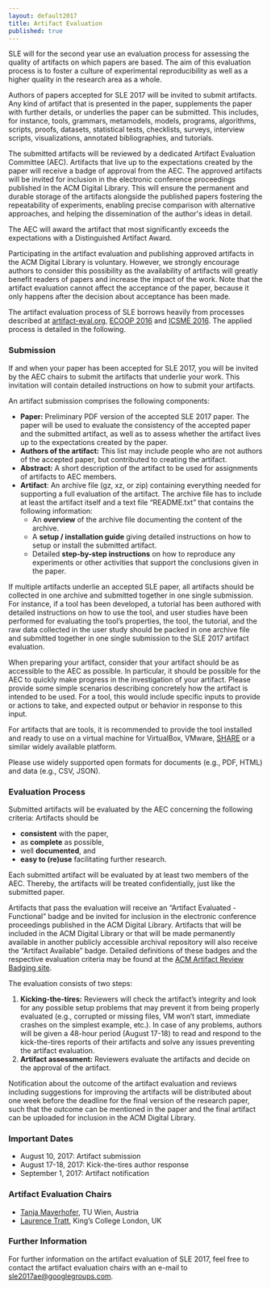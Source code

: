 ```yaml
---
layout: default2017
title: Artifact Evaluation
published: true
---
```


SLE will for the second year use an evaluation process for assessing the quality of artifacts on which papers are based. The aim of this evaluation process is to foster a culture of experimental reproducibility as well as a higher quality in the research area as a whole. 

Authors of papers accepted for SLE 2017 will be invited to submit artifacts. Any kind of artifact that is presented in the paper, supplements the paper with further details, or underlies the paper can be submitted. This includes, for instance, tools, grammars, metamodels, models, programs, algorithms, scripts, proofs, datasets, statistical tests, checklists, surveys, interview scripts, visualizations, annotated bibliographies, and tutorials. 

The submitted artifacts will be reviewed by a dedicated Artifact Evaluation Committee (AEC). Artifacts that live up to the expectations created by the paper will receive a badge of approval from the AEC. The approved artifacts will be invited for inclusion in the electronic conference proceedings published in the ACM Digital Library. This will ensure the permanent and durable storage of the artifacts alongside the published papers fostering the repeatability of experiments, enabling precise comparison with alternative approaches, and helping the dissemination of the author's ideas in detail.

The AEC will award the artifact that most significantly exceeds the expectations with a Distinguished Artifact Award.

Participating in the artifact evaluation and publishing approved artifacts in the ACM Digital Library is voluntary. However, we strongly encourage authors to consider this possibility as the availability of artifacts will greatly benefit readers of papers and increase the impact of the work. Note that the artifact evaluation cannot affect the acceptance of the paper, because it only happens after the decision about acceptance has been made.

The artifact evaluation process of SLE borrows heavily from processes described at [artifact-eval.org](http://www.artifact-eval.org/), [ECOOP 2016](http://2016.ecoop.org/track/ecoop-2016-artifacts) and [ICSME 2016](http://icsme2016.github.io/cfp/artifacts-track.html). The applied process is detailed in the following.

### Submission

If and when your paper has been accepted for SLE 2017, you will be invited by the AEC chairs to submit the artifacts that underlie your work. This invitation will contain detailed instructions on how to submit your artifacts.

An artifact submission comprises the following components:

- **Paper:** Preliminary PDF version of the accepted SLE 2017 paper. The paper will be used to evaluate the consistency of the accepted paper and the submitted artifact, as well as to assess whether the artifact lives up to the expectations created by the paper.
- **Authors of the artifact:** This list may include people who are not authors of the accepted paper, but contributed to creating the artifact.
- **Abstract:** A short description of the artifact to be used for assignments of artifacts to AEC members.
- **Artifact**: An archive file (gz, xz, or zip) containing everything needed for supporting a full evaluation of the artifact. The archive file has to include at least the artifact itself and a text file “README.txt” that contains the following information:
    + An **overview** of the archive file documenting the content of the archive.
    + A **setup / installation guide** giving detailed instructions on how to setup or install the submitted artifact.
    + Detailed **step-by-step instructions** on how to reproduce any experiments or other activities that support the conclusions given in the paper.

If multiple artifacts underlie an accepted SLE paper, all artifacts should be collected in one archive and submitted together in one single submission. For instance, if a tool has been developed, a tutorial has been authored with detailed instructions on how to use the tool, and user studies have been performed for evaluating the tool’s properties, the tool, the tutorial, and the raw data collected in the user study should be packed in one archive file and submitted together in one single submission to the SLE 2017 artifact evaluation.

When preparing your artifact, consider that your artifact should be as accessible to the AEC as possible. In particular, it should be possible for the AEC to quickly make progress in the investigation of your artifact. Please provide some simple scenarios describing concretely how the artifact is intended to be used. For a tool, this would include specific inputs to provide or actions to take, and expected output or behavior in response to this input.

For artifacts that are tools, it is recommended to provide the tool installed and ready to use on a virtual machine for VirtualBox, VMware, [SHARE](http://is.tm.tue.nl/staff/pvgorp/share) or a similar widely available platform.

Please use widely supported open formats for documents (e.g., PDF, HTML) and data (e.g., CSV, JSON).

### Evaluation Process

Submitted artifacts will be evaluated by the AEC concerning the following criteria: Artifacts should be

- **consistent** with the paper,
- as **complete** as possible,
- well **documented**, and
- **easy to (re)use** facilitating further research.

Each submitted artifact will be evaluated by at least two members of the AEC. Thereby, the artifacts will be treated confidentially, just like the submitted paper. 

Artifacts that pass the evaluation will receive an “Artifact Evaluated - Functional” badge and be invited for inclusion in the electronic conference proceedings published in the ACM Digital Library. Artifacts that will be included in the ACM Digital Library or that will be made permanently available in another publicly accessible archival repository will also receive the “Artifact Available” badge. Detailed definitions of these badges and the respective evaluation criteria may be found at the [ACM Artifact Review Badging site](https://www.acm.org/publications/policies/artifact-review-badging).

The evaluation consists of two steps:

1. **Kicking-the-tires:** Reviewers will check the artifact’s integrity and look for any possible setup problems that may prevent it from being properly evaluated (e.g., corrupted or missing files, VM won’t start, immediate crashes on the simplest example, etc.). In case of any problems, authors will be given a 48-hour period (August 17-18) to read and respond to the kick-the-tires reports of their artifacts and solve any issues preventing the artifact evaluation.
2. **Artifact assessment:** Reviewers evaluate the artifacts and decide on the approval of the artifact.

Notification about the outcome of the artifact evaluation and reviews including suggestions for improving the artifacts will be distributed about one week before the deadline for the final version of the research paper, such that the outcome can be mentioned in the paper and the final artifact can be uploaded for inclusion in the ACM Digital Library.

### Important Dates

- August 10, 2017: Artifact submission
- August 17-18, 2017: Kick-the-tires author response
- September 1, 2017: Artifact notification

### Artifact Evaluation Chairs

- [Tanja Mayerhofer](http://www.big.tuwien.ac.at/staff/tmayerhofer), TU Wien, Austria
- [Laurence Tratt](http://tratt.net/laurie), King’s College London, UK

### Further Information

For further information on the artifact evaluation of SLE 2017, feel free to contact the artifact evaluation chairs with an e-mail to [sle2017ae@googlegroups.com](mailto:sle2017ae@googlegroups.com).
